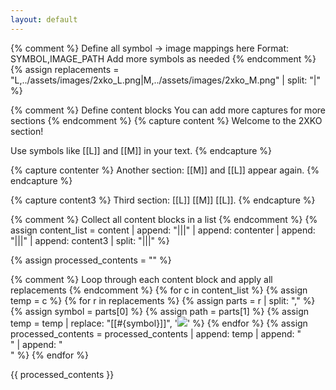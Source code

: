```yaml
---
layout: default
---
```


{% comment %}
Define all symbol → image mappings here
Format: SYMBOL,IMAGE_PATH
Add more symbols as needed
{% endcomment %}
{% assign replacements = 
  "L,../assets/images/2xko_L.png|M,../assets/images/2xko_M.png" | split: "|" %}

{% comment %}
Define content blocks
You can add more captures for more sections
{% endcomment %}
{% capture content %}
Welcome to the 2XKO section!

Use symbols like [[L]] and [[M]] in your text.
{% endcapture %}

{% capture contenter %}
Another section: [[M]] and [[L]] appear again.
{% endcapture %}

{% capture content3 %}
Third section: [[L]] [[M]] [[L]].
{% endcapture %}

{% comment %}
Collect all content blocks in a list
{% endcomment %}
{% assign content_list = content | append: "|||" | append: contenter | append: "|||" | append: content3 | split: "|||" %}

{% assign processed_contents = "" %}

{% comment %}
Loop through each content block and apply all replacements
{% endcomment %}
{% for c in content_list %}
  {% assign temp = c %}
  {% for r in replacements %}
    {% assign parts = r | split: "," %}
    {% assign symbol = parts[0] %}
    {% assign path = parts[1] %}
    {% assign temp = temp | replace: "[[#{symbol}]]", '<img src="[[#{symbol}]]">' %}
  {% endfor %}
  {% assign processed_contents = processed_contents | append: temp | append: "<br>" | append: "<br>" %}
{% endfor %}

{{ processed_contents }}
